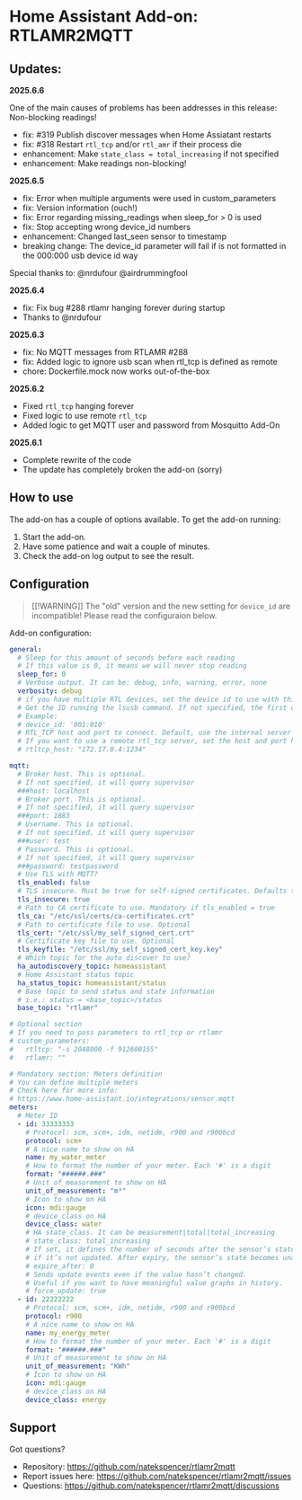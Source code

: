 # Home Assistant Add-on: RTLAMR2MQTT

## Updates:

**2025.6.6**

One of the main causes of problems has been addresses in this release: Non-blocking readings!

- fix: #319 Publish discover messages when Home Assiatant restarts
- fix: #318 Restart `rtl_tcp` and/or `rtl_amr` if their process die
- enhancement: Make `state_class = total_increasing` if not specified
- enhancement: Make readings non-blocking!

**2025.6.5**

- fix: Error when multiple arguments were used in custom_parameters
- fix: Version information (ouch!)
- fix: Error regarding missing_readings when sleep_for > 0 is used
- fix: Stop accepting wrong device_id numbers
- enhancement: Changed last_seen sensor to timestamp
- breaking change: The device_id parameter will fail if is not formatted in the 000:000 usb device id way

Special thanks to:
@nrdufour
@airdrummingfool

**2025.6.4**

- fix: Fix bug #288 rtlamr hanging forever during startup
- Thanks to @nrdufour

**2025.6.3**

- fix: No MQTT messages from RTLAMR #288
- fix: Added logic to ignore usb scan when rtl_tcp is defined as remote
- chore: Dockerfile.mock now works out-of-the-box

**2025.6.2**

- Fixed `rtl_tcp` hanging forever
- Fixed logic to use remote `rtl_tcp`
- Added logic to get MQTT user and password from Mosquitto Add-On

**2025.6.1**

- Complete rewrite of the code
- The update has completely broken the add-on (sorry)

## How to use

The add-on has a couple of options available. To get the add-on running:

1. Start the add-on.
2. Have some patience and wait a couple of minutes.
3. Check the add-on log output to see the result.

## Configuration

> [[!WARNING]]
> The "old" version and the new setting for `device_id` are incompatible! Please read the configuraion below.

Add-on configuration:

```yaml
general:
  # Sleep for this amount of seconds before each reading
  # If this value is 0, it means we will never stop reading
  sleep_for: 0
  # Verbose output. It can be: debug, info, warning, error, none
  verbosity: debug
  # if you have multiple RTL devices, set the device id to use with this instance.
  # Get the ID running the lsusb command. If not specified, the first device will be used.
  # Example:
  # device_id: '001:010'
  # RTL_TCP host and port to connect. Default, use the internal server
  # If you want to use a remote rtl_tcp server, set the host and port here
  # rtltcp_host: "172.17.0.4:1234"

mqtt:
  # Broker host. This is optional.
  # If not specified, it will query supervisor
  ###host: localhost
  # Broker port. This is optional.
  # If not specified, it will query supervisor
  ###port: 1883
  # Username. This is optional.
  # If not specified, it will query supervisor
  ###user: test
  # Password. This is optional.
  # If not specified, it will query supervisor
  ###password: testpassword
  # Use TLS with MQTT?
  tls_enabled: false
  # TLS insecure. Must be true for self-signed certificates. Defaults to False
  tls_insecure: true
  # Path to CA certificate to use. Mandatory if tls_enabled = true
  tls_ca: "/etc/ssl/certs/ca-certificates.crt"
  # Path to certificate file to use. Optional
  tls_cert: "/etc/ssl/my_self_signed_cert.crt"
  # Certificate key file to use. Optional
  tls_keyfile: "/etc/ssl/my_self_signed_cert_key.key"
  # Which topic for the auto discover to use?
  ha_autodiscovery_topic: homeassistant
  # Home Assistant status topic
  ha_status_topic: homeassistant/status
  # Base topic to send status and state information
  # i.e.: status = <base_topic>/status
  base_topic: "rtlamr"

# Optional section
# If you need to pass parameters to rtl_tcp or rtlamr
# custom_parameters:
#   rtltcp: "-s 2048000 -f 912600155"
#   rtlamr: ""

# Mandatory section: Meters definition
# You can define multiple meters
# Check here for more info:
# https://www.home-assistant.io/integrations/sensor.mqtt
meters:
  # Meter ID
  - id: 33333333
    # Protocol: scm, scm+, idm, netidm, r900 and r900bcd
    protocol: scm+
    # A nice name to show on HA
    name: my_water_meter
    # How to format the number of your meter. Each '#' is a digit
    format: "######.###"
    # Unit of measurement to show on HA
    unit_of_measurement: "m³"
    # Icon to show on HA
    icon: mdi:gauge
    # device_class on HA
    device_class: water
    # HA state_class. It can be measurement|total|total_increasing
    # state_class: total_increasing
    # If set, it defines the number of seconds after the sensor’s state expires,
    # if it’s not updated. After expiry, the sensor’s state becomes unavailable.
    # expire_after: 0
    # Sends update events even if the value hasn’t changed.
    # Useful if you want to have meaningful value graphs in history.
    # force_update: true
  - id: 22222222
    # Protocol: scm, scm+, idm, netidm, r900 and r900bcd
    protocol: r900
    # A nice name to show on HA
    name: my_energy_meter
    # How to format the number of your meter. Each '#' is a digit
    format: "######.###"
    # Unit of measurement to show on HA
    unit_of_measurement: "KWh"
    # Icon to show on HA
    icon: mdi:gauge
    # device_class on HA
    device_class: energy
```

## Support

Got questions?

- Repository: https://github.com/natekspencer/rtlamr2mqtt
- Report issues here: https://github.com/natekspencer/rtlamr2mqtt/issues
- Questions: https://github.com/natekspencer/rtlamr2mqtt/discussions
